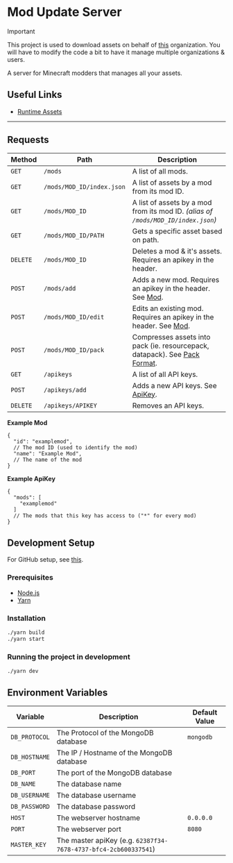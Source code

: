 # Mod Update Server

> [!IMPORTANT]
> This project is used to download assets on behalf of [this](https://github.com/theLeialoha) organization.
> You will have to modify the code a bit to have it manage multiple organizations & users.

A server for Minecraft modders that manages all your assets.

## Useful Links

- [Runtime Assets](https://github.com/theLeialoha/runtime-assets)

---

## Requests

| Method   | Path                               | Description                                                                                                        |
|----------|------------------------------------|--------------------------------------------------------------------------------------------------------------------|
| `GET`    | `/mods`                            | A list of all mods.                                                                                                |
| `GET`    | `/mods/MOD_ID/index.json`          | A list of assets by a mod from its mod ID.                                                                         |
| `GET`    | `/mods/MOD_ID`                     | A list of assets by a mod from its mod ID. *(alias of `/mods/MOD_ID/index.json`)*                                  |
| `GET`    | `/mods/MOD_ID/PATH`                | Gets a specific asset based on path.                                                                               |
| `DELETE` | `/mods/MOD_ID`                     | Deletes a mod & it's assets. Requires an apikey in the header.                                                     |
| `POST`   | `/mods/add`                        | Adds a new mod. Requires an apikey in the header. See [Mod](#mod).                                                 |
| `POST`   | `/mods/MOD_ID/edit`                | Edits an existing mod. Requires an apikey in the header. See [Mod](#mod).                                          |
| `POST`   | `/mods/MOD_ID/pack`                | Compresses assets into pack (ie. resourcepack, datapack). See [Pack Format](https://minecraft.wiki/w/Pack_format). |
| `GET`    | `/apikeys`                         | A list of all API keys.                                                                                            |
| `POST`   | `/apikeys/add`                     | Adds a new API keys. See [ApiKey](#apikey).                                                                        |
| `DELETE` | `/apikeys/APIKEY`                  | Removes an API keys.                                                                                               |

**Example Mod**

```json5
{
  "id": "examplemod",
  // The mod ID (used to identify the mod)
  "name": "Example Mod",
  // The name of the mod
}
```

**Example ApiKey**

```json5
{
  "mods": [
    "examplemod"
  ]
  // The mods that this key has access to ("*" for every mod)
}
```

## Development Setup

For GitHub setup, see [this](github_setup.md).

### Prerequisites

- [Node.js](https://nodejs.org/)
- [Yarn](https://yarnpkg.com/)

### Installation

```sh
./yarn build
./yarn start
```

### Running the project in development

```sh
./yarn dev
```

## Environment Variables

| Variable         | Description                                                     | Default Value |
|------------------|-----------------------------------------------------------------|---------------|
| `DB_PROTOCOL`    | The Protocol of the MongoDB database                            | `mongodb`     |
| `DB_HOSTNAME`    | The IP / Hostname of the MongoDB database                       | ` `           |
| `DB_PORT`        | The port of the MongoDB database                                | ` `           |
| `DB_NAME`        | The database name                                               | ` `           |
| `DB_USERNAME`    | The database username                                           | ` `           |
| `DB_PASSWORD`    | The database password                                           | ` `           |
| `HOST`           | The webserver hostname                                          | `0.0.0.0`     |
| `PORT`           | The webserver port                                              | `8080`        |
| `MASTER_KEY`     | The master apiKey (e.g. `62387f34-7678-4737-bfc4-2cb600337541`) | ` `           |
